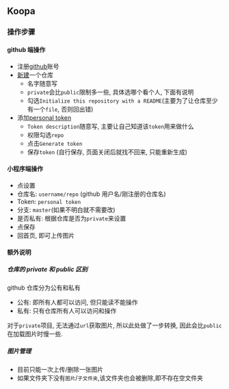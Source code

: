 ## Koopa

### 操作步骤

#### github 端操作

- 注册[github](https://github.com/)账号
- [新建](https://github.com/new)一个仓库
  - 名字随意写
  - `private`会比`public`限制多一些, 具体选哪个看个人, 下面有说明
  - 勾选`Initialize this repository with a README`(主要为了让仓库至少有一个`file`, 否则回出错)
- 添加[personal token](https://github.com/settings/tokens/new)
  - `Token description`随意写, 主要让自己知道该`token`用来做什么
  - 权限勾选`repo`
  - 点击`Generate token`
  - 保存`token` (自行保存, 页面关闭后就找不回来, 只能重新生成)

#### 小程序端操作

- 点设置
- 仓库名: `username/repo` (github 用户名/刚注册的仓库名)
- Token: `personal token`
- 分支: `master`(如果不明白就不需要改)
- 是否私有: 根据仓库是否为`private`来设置
- 点保存
- 回首页, 即可上传图片

#### 额外说明

##### 仓库的 private 和 public 区别

github 仓库分为公有和私有

- 公有: 即所有人都可以访问, 但只能读不能操作
- 私有: 只有仓库所有人可以访问和操作

对于`private`项目, 无法通过`url`获取图片, 所以此处做了一步转换, 因此会比`public`在加载图片时慢一些.

##### 图片管理

- 目前只能一次上传/删除一张图片
- 如果文件夹下没有`图片`/`子文件夹`,该文件夹也会被删除,即不存在空文件夹
